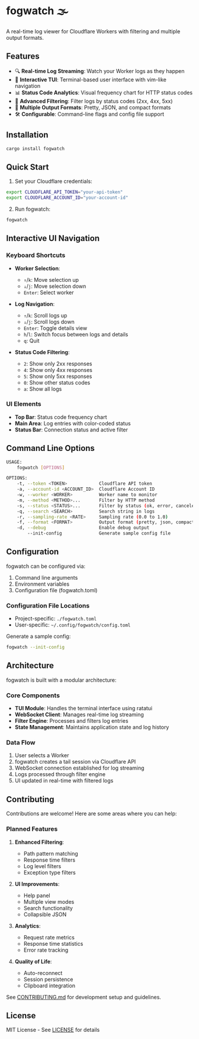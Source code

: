 # fogwatch 🌫️

A real-time log viewer for Cloudflare Workers with filtering and multiple output formats.

## Features

- 🔍 **Real-time Log Streaming**: Watch your Worker logs as they happen
- 🎨 **Interactive TUI**: Terminal-based user interface with vim-like navigation
- 📊 **Status Code Analytics**: Visual frequency chart for HTTP status codes
- 🎯 **Advanced Filtering**: Filter logs by status codes (2xx, 4xx, 5xx)
- 🎯 **Multiple Output Formats**: Pretty, JSON, and compact formats
- 🛠️ **Configurable**: Command-line flags and config file support

## Installation

```bash
cargo install fogwatch
```

## Quick Start

1. Set your Cloudflare credentials:
```bash
export CLOUDFLARE_API_TOKEN="your-api-token"
export CLOUDFLARE_ACCOUNT_ID="your-account-id"
```

2. Run fogwatch:
```bash
fogwatch
```

## Interactive UI Navigation

### Keyboard Shortcuts
- **Worker Selection**:
  - `↑`/`k`: Move selection up
  - `↓`/`j`: Move selection down
  - `Enter`: Select worker

- **Log Navigation**:
  - `↑`/`k`: Scroll logs up
  - `↓`/`j`: Scroll logs down
  - `Enter`: Toggle details view
  - `h`/`l`: Switch focus between logs and details
  - `q`: Quit

- **Status Code Filtering**:
  - `2`: Show only 2xx responses
  - `4`: Show only 4xx responses
  - `5`: Show only 5xx responses
  - `0`: Show other status codes
  - `a`: Show all logs

### UI Elements
- **Top Bar**: Status code frequency chart
- **Main Area**: Log entries with color-coded status
- **Status Bar**: Connection status and active filter

## Command Line Options

```bash
USAGE:
    fogwatch [OPTIONS]

OPTIONS:
    -t, --token <TOKEN>            Cloudflare API token
    -a, --account-id <ACCOUNT_ID>  Cloudflare Account ID
    -w, --worker <WORKER>          Worker name to monitor
    -m, --method <METHOD>...       Filter by HTTP method
    -s, --status <STATUS>...       Filter by status (ok, error, canceled)
    -q, --search <SEARCH>          Search string in logs
    -r, --sampling-rate <RATE>     Sampling rate (0.0 to 1.0)
    -f, --format <FORMAT>          Output format (pretty, json, compact)
    -d, --debug                    Enable debug output
        --init-config              Generate sample config file
```

## Configuration

fogwatch can be configured via:
1. Command line arguments
2. Environment variables
3. Configuration file (fogwatch.toml)

### Configuration File Locations
- Project-specific: `./fogwatch.toml`
- User-specific: `~/.config/fogwatch/config.toml`

Generate a sample config:
```bash
fogwatch --init-config
```

## Architecture

fogwatch is built with a modular architecture:

### Core Components
- **TUI Module**: Handles the terminal interface using ratatui
- **WebSocket Client**: Manages real-time log streaming
- **Filter Engine**: Processes and filters log entries
- **State Management**: Maintains application state and log history

### Data Flow
1. User selects a Worker
2. fogwatch creates a tail session via Cloudflare API
3. WebSocket connection established for log streaming
4. Logs processed through filter engine
5. UI updated in real-time with filtered logs

## Contributing

Contributions are welcome! Here are some areas where you can help:

### Planned Features
1. **Enhanced Filtering**:
   - Path pattern matching
   - Response time filters
   - Log level filters
   - Exception type filters

2. **UI Improvements**:
   - Help panel
   - Multiple view modes
   - Search functionality
   - Collapsible JSON

3. **Analytics**:
   - Request rate metrics
   - Response time statistics
   - Error rate tracking

4. **Quality of Life**:
   - Auto-reconnect
   - Session persistence
   - Clipboard integration

See [CONTRIBUTING.md](CONTRIBUTING.md) for development setup and guidelines.

## License

MIT License - See [LICENSE](LICENSE) for details 
